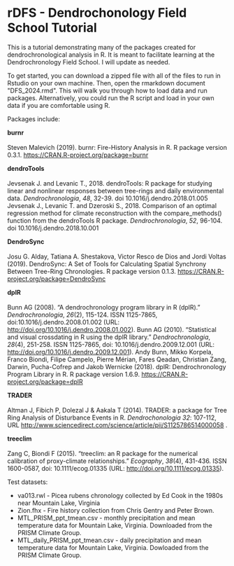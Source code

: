 # rDFS - Dendrochonology Field School Tutorial
This is a tutorial demonstrating many of the packages created for dendrochronological analysis in R. It is meant to facilitate learning at the Dendrochronology Field School. I will update as needed.

To get started, you can download a zipped file with all of the files to run in Rstudio on your own machine. Then, open the rmarkdown document "DFS_2024.rmd". This will walk you through how to load data and run packages. Alternatively, you could run the R script and load in your own data if you are comfortable using R.

Packages include:

**burnr**<br></br>
Steven Malevich (2019). burnr: Fire-History Analysis in R. R package version 0.3.1. https://CRAN.R-project.org/package=burnr

**dendroTools**<br></br>
Jevsenak J. and Levanic T., 2018. dendroTools: R package for studying linear and nonlinear responses between tree-rings and daily environmental data. _Dendrochronologia_, *48*, 32-39. doi 10.1016/j.dendro.2018.01.005
Jevsenak J., Levanic T. and Dzeroski S., 2018. Comparison of an optimal regression method for climate reconstruction with the compare_methods() function from the dendroTools R package. _Dendrochronologia_, *52*, 96-104.
doi 10.1016/j.dendro.2018.10.001

**DendroSync**<br></br>
Josu G. Alday, Tatiana A. Shestakova, Victor Resco de Dios and Jordi Voltas (2019). DendroSync: A Set of Tools for Calculating Spatial Synchrony Between Tree-Ring Chronologies. R package version 0.1.3.
https://CRAN.R-project.org/package=DendroSync

**dplR**<br></br>
Bunn AG (2008). “A dendrochronology program library in R (dplR).” _Dendrochronologia_, *26*(2), 115-124. ISSN 1125-7865, doi:10.1016/j.dendro.2008.01.002 (URL: http://doi.org/10.1016/j.dendro.2008.01.002).
Bunn AG (2010). “Statistical and visual crossdating in R using the dplR library.” _Dendrochronologia_, *28*(4), 251-258. ISSN 1125-7865, doi: 10.1016/j.dendro.2009.12.001 (URL: http://doi.org/10.1016/j.dendro.2009.12.001).
Andy Bunn, Mikko Korpela, Franco Biondi, Filipe Campelo, Pierre Mérian, Fares Qeadan, Christian Zang, Darwin, Pucha-Cofrep and Jakob Wernicke (2018). dplR: Dendrochronology Program Library in R. R package version 1.6.9.
https://CRAN.R-project.org/package=dplR
  
**TRADER**<br></br>
Altman J, Fibich P, Dolezal J & Aakala T (2014). TRADER: a package for Tree Ring Analysis of Disturbance Events in R. _Dendrochonologia_ *32*: 107-112, URL http://www.sciencedirect.com/science/article/pii/S1125786514000058 .

**treeclim**<br></br>
Zang C, Biondi F (2015). “treeclim: an R package for the numerical calibration of proxy-climate relationships.” _Ecography_, *38*(4), 431-436. ISSN 1600-0587, doi: 10.1111/ecog.01335 (URL: http://doi.org/10.1111/ecog.01335).

Test datasets:
+ va013.rwl - Picea rubens chronology collected by Ed Cook in the 1980s near Mountain Lake, Virginia
+ Zion.fhx - Fire history collection from Chris Gentry and Peter Brown.
+ MTL_PRISM_ppt_tmean.csv - monthly precipitation and mean temperature data for Mountain Lake, Virginia. Downloaded from the PRISM Climate Group.
+ MTL_daily_PRISM_ppt_tmean.csv - daily precipitation and mean temperature data for Mountain Lake, Virginia. Dowloaded from the PRISM Climate Group.
